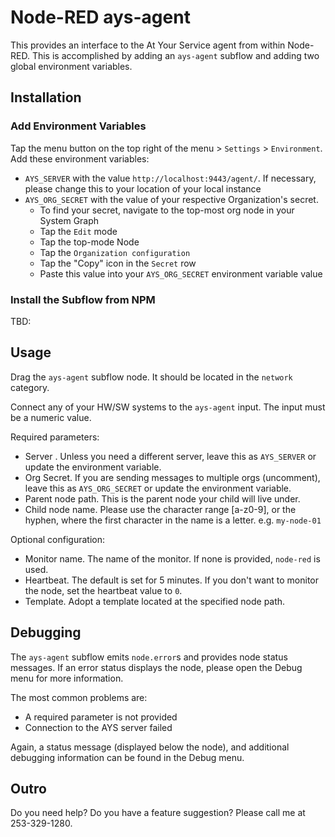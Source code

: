 # Node-RED ays-agent

This provides an interface to the At Your Service agent from within Node-RED. This is accomplished by adding an `ays-agent` subflow and adding two global environment variables.

## Installation

### Add Environment Variables

Tap the menu button on the top right of the menu > `Settings` > `Environment`. Add these environment variables:

- `AYS_SERVER` with the value `http://localhost:9443/agent/`. If necessary, please change this to your location of your local instance
- `AYS_ORG_SECRET` with the value of your respective Organization's secret.
  - To find your secret, navigate to the top-most org node in your System Graph
  - Tap the `Edit` mode
  - Tap the top-mode Node
  - Tap the `Organization configuration`
  - Tap the "Copy" icon in the `Secret` row
  - Paste this value into your `AYS_ORG_SECRET` environment variable value

### Install the Subflow from NPM

TBD:

## Usage

Drag the `ays-agent` subflow node. It should be located in the `network` category.

Connect any of your HW/SW systems to the `ays-agent` input. The input must be a numeric value.

Required parameters:
- Server . Unless you need a different server, leave this as `AYS_SERVER` or update the environment variable.
- Org Secret. If you are sending messages to multiple orgs (uncomment),  leave this as `AYS_ORG_SECRET` or update the environment variable.
- Parent node path. This is the parent node your child will live under.
- Child node name. Please use the character range [a-z0-9], or the hyphen, where the first character in the name is a letter. e.g. `my-node-01`

Optional configuration:
- Monitor name. The name of the monitor. If none is provided, `node-red` is used.
- Heartbeat. The default is set for 5 minutes. If you don't want to monitor the node, set the heartbeat value to `0`.
- Template. Adopt a template located at the specified node path.

## Debugging

The `ays-agent` subflow emits `node.error`s and provides node status messages. If an error status displays the node, please open the Debug menu for more information.

The most common problems are:
- A required parameter is not provided
- Connection to the AYS server failed

Again, a status message (displayed below the node), and additional debugging information can be found in the Debug menu.

## Outro

Do you need help? Do you have a feature suggestion? Please call me at 253-329-1280.

